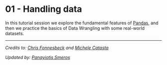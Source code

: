 # 01 - Handling data

In this tutorial session we explore the fundamental features of [Pandas](http://pandas.pydata.org/), and then we practice the basics of Data Wrangling with some real-world datasets.

---

*Credits to: [Chris Fonnesbeck](https://github.com/fonnesbeck)  and [Michele Catasta](https://github.com/pirroh)*

*Updated by: [Panayiotis Smeros](https://github.com/psmeros)*
